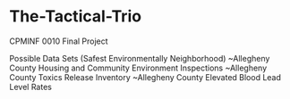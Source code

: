 # The-Tactical-Trio
CPMINF 0010 Final Project

Possible Data Sets (Safest Environmentally Neighborhood)
~Allegheny County Housing and Community Environment Inspections
~Allegheny County Toxics Release Inventory
~Allegheny County Elevated Blood Lead Level Rates
